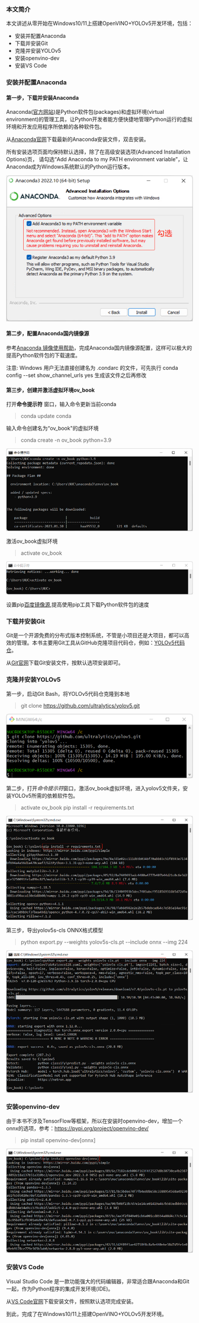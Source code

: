 ### 本文简介
本文讲述从零开始在Windows10/11上搭建OpenVINO+YOLOv5开发环境，包括：
+ 安装并配置Anaconda
+ 下载并安装Git
+ 克隆并安装YOLOv5
+ 安装openvino-dev
+ 安装VS Code

### 安装并配置Anaconda
#### 第一步，下载并安装Anaconda
Anaconda([官方网站](https://www.anaconda.com/))是Python软件包(packages)和虚拟环境(virtual environment)的管理工具，让Python开发者能方便快捷地管理Python运行的虚拟环境和开发应用程序所依赖的各种软件包。

从[Anaconda官网](https://www.anaconda.com/)下载最新的Anaconda安装文件，双击安装。

所有安装选项页面均保持默认选择，除了在高级安装选项(Advanced Installation Options)页， 请勾选“Add Anaconda to my PATH environment variable”，让Anaconda成为Windows系统默认的Python运行版本。

![勾选“Add Anaconda to my PATH environment variable”](pic/anaconda_advanced_option.png)

#### 第二步，配置Anaconda国内镜像源
参考[Anaconda 镜像使用帮助](https://mirrors.tuna.tsinghua.edu.cn/help/anaconda/)，完成Anaconda国内镜像源配置，这样可以极大的提高Python软件包的下载速度。

注意: Windows 用户无法直接创建名为 .condarc 的文件，可先执行 conda config --set show_channel_urls yes 生成该文件之后再修改

#### 第三步，创建并激活虚拟环境ov_book
打开**命令提示符** 窗口，输入命令更新当前conda
> conda update conda

输入命令创建名为“ov_book"的虚拟环境
> conda create -n ov_book python=3.9

![创建名为“ov_book"的虚拟环境](pic/conda_create.png)

激活ov_book虚拟环境
> activate ov_book

![激活ov_book虚拟环境](pic/activate.png)

设置pip[百度镜像源](https://www.jianshu.com/p/4b34840f79dd),提高使用pip工具下载Python软件包的速度

### 下载并安装Git
Git是一个开源免费的分布式版本控制系统，不管是小项目还是大项目，都可以高效的管理。本书主要用Git工具从GitHub克隆项目代码仓，例如：[YOLOv5代码仓](https://github.com/ultralytics/yolov5)。

从[Git官网](https://git-scm.com/downloads)下载Git安装文件，按默认选项安装即可。

### 克隆并安装YOLOv5
第一步，启动Git Bash，将YOLOv5代码仓克隆到本地
>git clone https://github.com/ultralytics/yolov5.git

![克隆YOLOv5代码仓到本地](pic/clone_yolov5.png)

第二步，打开*命令提示符*窗口，激活ov_book虚拟环境，进入yolov5文件夹，安装YOLOv5所需的依赖软件包。
>activate ov_book
>pip install -r requirements.txt

![安装YOLOv5所需的依赖软件包](pic/install_yolov5.png)

第三步，导出yolov5s-cls ONNX格式模型
> python export.py --weights yolov5s-cls.pt --include onnx --img 224

![导出yolov5s-cls ONNX格式模型](pic/export_yolov5s_cls.png)

### 安装openvino-dev

由于本书不涉及TensorFlow等框架，所以在安装时openvino-dev，增加一个onnx的选项，参考：https://pypi.org/project/openvino-dev/

>pip install openvino-dev[onnx]

![安装openvino-dev](pic/install_openvino.png)

### 安装VS Code
Visual Studio Code 是一款功能强大的代码编辑器，非常适合跟Anaconda和Git一起，作为Python程序的集成开发环境(IDE)。

从[VS Code官网](https://code.visualstudio.com/)下载安装文件，按照默认选项完成安装。

到此，完成了在Windows10/11上搭建OpenVINO+YOLOv5开发环境。



